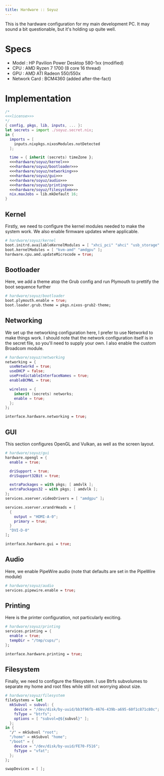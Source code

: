 ```yaml
---
title: Hardware :: Soyuz
---
```

This is the hardware configuration for my main development PC. It may sound a bit questionable, but it's holding up quite well.

# Specs
- Model : HP Pavilion Power Desktop 580-1xx (modified)
- CPU : AMD Ryzen 7 1700 (8 core 16 thread)
- GPU : AMD ATI Radeon 550/550x
- Network Card : BCM4360 (added after-the-fact)

# Implementation
```nix hardware/soyuz.nix
/*
<<<license>>>
*/
{ config, pkgs, lib, inputs, ... }:
let secrets = import ./soyuz.secret.nix;
in {
  imports = [
    inputs.nixpkgs.nixosModules.notDetected
  ];

  time = { inherit (secrets) timeZone };
  <<<hardware/soyuz/kernel>>>
  <<<hardware/soyuz/bootloader>>>
  <<<hardware/soyuz/networking>>>
  <<<hardware/soyuz/gui>>>
  <<<hardware/soyuz/audio>>>
  <<<hardware/soyuz/printing>>>
  <<<hardware/soyuz/filesystem>>>
  nix.maxJobs = lib.mkDefault 16;
}
```

## Kernel
Firstly, we need to configure the kernel modules needed to make the system work. We also enable firmware updates where applicable.
```nix "hardware/soyuz/kernel"
# hardware/soyuz/kernel
boot.initrd.availableKernelModules = [ "xhci_pci" "ahci" "usb_storage" "ums_realtek" "usbhid" "sd_mod" "sr_mod" ];
boot.kernelModules = [ "kvm-amd" "amdgpu" ];
hardware.cpu.amd.updateMicrocode = true;
```

## Bootloader
Here, we add a theme atop the Grub config and run Plymouth to prettify the boot sequence further
```nix "hardware/soyuz/bootloader"
# hardware/soyuz/bootloader
boot.plymouth.enable = true;
boot.loader.grub.theme = pkgs.nixos-grub2-theme;
```

## Networking
We set up the networking configuration here, I prefer to use Networkd to make things work. I should note that the network configuration itself is in the secret file, so you'll need to supply your own. I also enable the custom Broadcom module.
```nix "hardware/soyuz/networking"
# hardware/soyuz/networking
networking = {
  useNetworkd = true;
  useDHCP = false;
  usePredictableInterfaceNames = true;
  enableBCMWL = true;

  wireless = {
    inherit (secrets) networks;
    enable = true;
  };
};

interface.hardware.networking = true;
```

## GUI
This section configures OpenGL and Vulkan, as well as the screen layout.
```nix "hardware/soyuz/gui"
# hardware/soyuz/gui
hardware.opengl = {
  enable = true;

  driSupport = true;
  driSupport32Bit = true;

  extraPackages = with pkgs; [ amdvlk ];
  extraPackages32 = with pkgs; [ amdvlk ];
};
services.xserver.videoDrivers = [ "amdgpu" ];

services.xserver.xrandrHeads = [
  {
    output = "HDMI-A-0";
    primary = true;
  }  
  "DVI-D-0"
];

interface.hardware.gui = true;
```

## Audio
Here, we enable PipeWire audio (note that defaults are set in the PipeWire module)
```nix "hardware/soyuz/audio"
# hardware/soyuz/audio
services.pipewire.enable = true;
```

## Printing
Here is the printer configuration, not particularly exciting.
```nix "hardware/soyuz/printing"
# hardware/soyuz/printing
services.printing = {
  enable = true;
  tempDir = "/tmp/cups/";
};

interface.hardware.printing = true;
```

## Filesystem
Finally, we need to configure the filesystem. I use Btrfs subvolumes to separate my home and root files while still not worrying about size.
```nix "hardware/soyuz/filesystem"
# hardware/soyuz/filesystem
fileSystems = let
  mkSubvol = subvol: {
    device = "/dev/disk/by-uuid/bb3f96fb-4676-439b-a695-60f1c871c80c";
    fsType = "btrfs";
    options = [ "subvol=@${subvol}" ];
  };
in {
  "/" = mkSubvol "root";
  "/home" = mkSubvol "home";
  "/boot" = {
    device = "/dev/disk/by-uuid/FE70-F516";
    fsType = "vfat";
  };
};

swapDevices = [ ];
```
